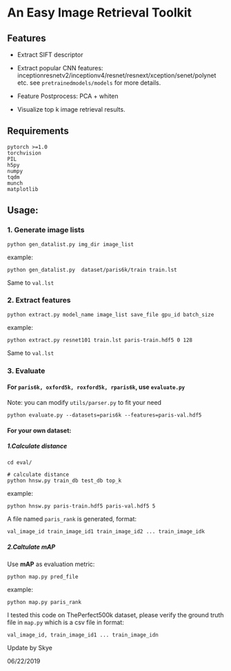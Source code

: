 # An Easy Image Retrieval Toolkit

## Features

+ Extract SIFT descriptor

+ Extract popular CNN features: inceptionresnetv2/inceptionv4/resnet/resnext/xception/senet/polynet etc. see `pretrainedmodels/models` for more details.

+ Feature Postprocess: PCA + whiten

+ Visualize top k image retrieval results.

## Requirements

```shell
pytorch >=1.0
torchvision
PIL
h5py
numpy
tqdm
munch
matplotlib
```

## Usage:

### 1. Generate image lists
```shell
python gen_datalist.py img_dir image_list 
```

example:

```shell
python gen_datalist.py  dataset/paris6k/train train.lst
```
Same to `val.lst`

### 2. Extract features
```shell
python extract.py model_name image_list save_file gpu_id batch_size
```

example:

```shell
python extract.py resnet101 train.lst paris-train.hdf5 0 128
```
Same to `val.lst`

### 3. Evaluate

#### For `paris6k, oxford5k, roxford5k, rparis6k`, use `evaluate.py`

Note: you can modify `utils/parser.py` to fit your need
```shell
python evaluate.py --datasets=paris6k --features=paris-val.hdf5
```
#### For your own dataset:

##### 1.Calculate distance

```shell
cd eval/

# calculate distance
python hnsw.py train_db test_db top_k
```

example:

```shell
python hnsw.py paris-train.hdf5 paris-val.hdf5 5
```
A file named `paris_rank` is generated, format:
```shell
val_image_id train_image_id1 train_image_id2 ... train_image_idk
```
##### 2.Caltulate mAP

Use **mAP** as evaluation metric:
```shell
python map.py pred_file
```

example:

```shell
python map.py paris_rank
```
I tested this code on ThePerfect500k dataset, please verify the ground truth file in `map.py` which is a csv file in format:

```shell
val_image_id, train_image_id1 ... train_image_idn
```


Update by Skye

06/22/2019
